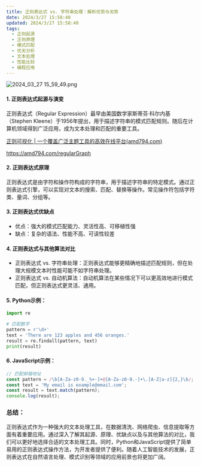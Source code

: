 ```yaml
---
title: 正则表达式 vs. 字符串处理：解析优势与劣势
date: 2024/3/27 15:58:40
updated: 2024/3/27 15:58:40
tags:
  - 正则起源
  - 正则原理
  - 模式匹配
  - 优劣分析
  - 文本处理
  - 性能比较
  - 编程应用
---
```


<img src="https://static.amd794.com/blog/images/2024_03_27 15_59_49.png@blog" title="2024_03_27 15_59_49.png" alt="2024_03_27 15_59_49.png"/>

#### 1. 正则表达式起源与演变

正则表达式（Regular Expression）最早由美国数学家斯蒂芬·科尔内基（Stephen
Kleene）于1956年提出，用于描述字符串的模式匹配规则。随后在计算机领域得到广泛应用，成为文本处理和匹配的重要工具。

[正则可视化 | 一个覆盖广泛主题工具的高效在线平台(amd794.com)](https://amd794.com/regularGraph)

https://amd794.com/regularGraph

#### 2. 正则表达式原理

正则表达式是由字符和操作符构成的字符串，用于描述字符串的特定模式。通过正则表达式引擎，可以实现对文本的搜索、匹配、替换等操作。常见操作符包括字符类、量词、分组等。

#### 3. 正则表达式优缺点

- 优点：强大的模式匹配能力、灵活性高、可移植性强
- 缺点：复杂的语法、性能不高、可读性较差

#### 4. 正则表达式与其他算法对比

- 正则表达式 vs. 字符串处理：正则表达式能够更精确地描述匹配规则，但在处理大规模文本时性能可能不如字符串处理。
- 正则表达式 vs. 自动机算法：自动机算法在某些情况下可以更高效地进行模式匹配，但正则表达式更灵活、通用。

#### 5. Python示例：

```python
import re

# 匹配数字
pattern = r'\d+'
text = 'There are 123 apples and 456 oranges.'
result = re.findall(pattern, text)
print(result)
```

#### 6. JavaScript示例：

```javascript
// 匹配邮箱地址
const pattern = /\b[A-Za-z0-9._%+-]+@[A-Za-z0-9.-]+\.[A-Z|a-z]{2,}\b/;
const text = 'My email is example@email.com';
const result = text.match(pattern);
console.log(result);
```

### 总结：

正则表达式作为一种强大的文本处理工具，在数据清洗、网络爬虫、信息提取等方面有着重要应用。通过深入了解其起源、原理、优缺点以及与其他算法的对比，我们可以更好地选择合适的文本处理工具。同时，Python和JavaScript提供了简单易用的正则表达式操作方法，为开发者提供了便利。随着人工智能技术的发展，正则表达式在自然语言处理、模式识别等领域的应用前景也将更加广阔。